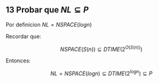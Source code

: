 ## 13 Probar que  $NL \subseteq P$

Por definicion $NL = NSPACE(logn)$

Recordar que:

$$ NSPACE(S(n)) \subseteq DTIME(2^{O(S(n))}) $$

Entonces:

$$NL = NSPACE(log n) \subseteq DTIME(2^{log n}) \subseteq P$$


